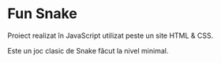 # Fun Snake
Proiect realizat în JavaScript utilizat peste un site HTML & CSS.

Este un joc clasic de Snake făcut la nivel minimal.
